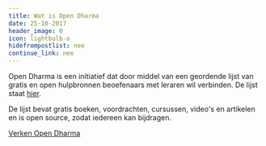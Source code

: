 ```yaml
---
title: Wat is Open Dharma
date: 25-10-2017
header_image: 0
icon: lightbulb-o
hidefrompostlist: nee
continue_link: nee
---
```

Open Dharma is een initiatief dat door middel van een geordende lijst van gratis en open hulpbronnen beoefenaars met leraren wil verbinden. De lijst staat [hier](https://github.com/buddha-dharma/buddhism).

De lijst bevat gratis boeken, voordrachten, cursussen, video's en artikelen en is open source, zodat iedereen kan bijdragen.

[Verken Open Dharma](https://github.com/buddha-dharma/buddhism)